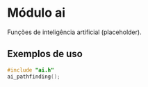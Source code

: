 # Módulo ai

Funções de inteligência artificial (placeholder).

## Exemplos de uso

```c
#include "ai.h"
ai_pathfinding();
```
